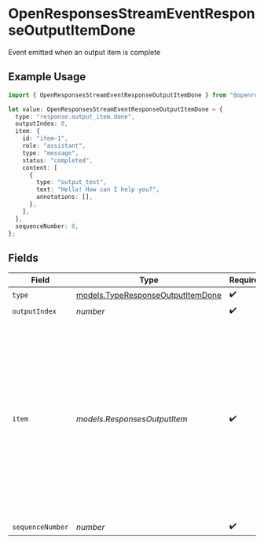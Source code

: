# OpenResponsesStreamEventResponseOutputItemDone

Event emitted when an output item is complete

## Example Usage

```typescript
import { OpenResponsesStreamEventResponseOutputItemDone } from "@openrouter/sdk/models";

let value: OpenResponsesStreamEventResponseOutputItemDone = {
  type: "response.output_item.done",
  outputIndex: 0,
  item: {
    id: "item-1",
    role: "assistant",
    type: "message",
    status: "completed",
    content: [
      {
        type: "output_text",
        text: "Hello! How can I help you?",
        annotations: [],
      },
    ],
  },
  sequenceNumber: 8,
};
```

## Fields

| Field                                                                                                                                                                       | Type                                                                                                                                                                        | Required                                                                                                                                                                    | Description                                                                                                                                                                 | Example                                                                                                                                                                     |
| --------------------------------------------------------------------------------------------------------------------------------------------------------------------------- | --------------------------------------------------------------------------------------------------------------------------------------------------------------------------- | --------------------------------------------------------------------------------------------------------------------------------------------------------------------------- | --------------------------------------------------------------------------------------------------------------------------------------------------------------------------- | --------------------------------------------------------------------------------------------------------------------------------------------------------------------------- |
| `type`                                                                                                                                                                      | [models.TypeResponseOutputItemDone](../models/typeresponseoutputitemdone.md)                                                                                                | :heavy_check_mark:                                                                                                                                                          | N/A                                                                                                                                                                         |                                                                                                                                                                             |
| `outputIndex`                                                                                                                                                               | *number*                                                                                                                                                                    | :heavy_check_mark:                                                                                                                                                          | N/A                                                                                                                                                                         |                                                                                                                                                                             |
| `item`                                                                                                                                                                      | *models.ResponsesOutputItem*                                                                                                                                                | :heavy_check_mark:                                                                                                                                                          | An output item from the response                                                                                                                                            | {<br/>"id": "msg-abc123",<br/>"role": "assistant",<br/>"type": "message",<br/>"status": "completed",<br/>"content": [<br/>{<br/>"type": "output_text",<br/>"text": "Hello! How can I help you today?"<br/>}<br/>]<br/>} |
| `sequenceNumber`                                                                                                                                                            | *number*                                                                                                                                                                    | :heavy_check_mark:                                                                                                                                                          | N/A                                                                                                                                                                         |                                                                                                                                                                             |